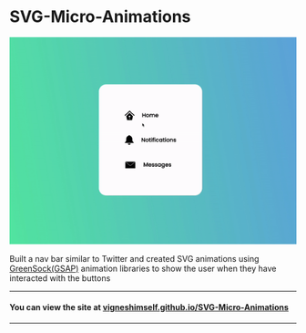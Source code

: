 # SVG-Micro-Animations

![alt text](/svg-micro-animations.gif)

Built a nav bar similar to Twitter and created SVG animations using [GreenSock(GSAP)](https://greensock.com/gsap/) animation libraries to show the user when they have interacted with the buttons

<hr>

#### You can view the site at [vigneshimself.github.io/SVG-Micro-Animations](https://vigneshimself.github.io/SVG-Micro-Animations/)

<hr/> 
